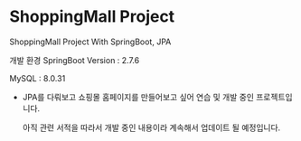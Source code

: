 # ShoppingMall Project

ShoppingMall Project With SpringBoot, JPA

개발 환경
SpringBoot Version : 2.7.6

MySQL : 8.0.31



* JPA를 다뤄보고 쇼핑몰 홈페이지를 만들어보고 싶어 연습 및 개발 중인 프로젝트입니다.

  아직 관련 서적을 따라서 개발 중인 내용이라 계속해서 업데이트 될 예정입니다.

